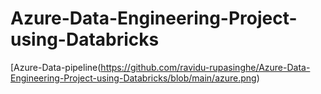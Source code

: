 # Azure-Data-Engineering-Project-using-Databricks
[Azure-Data-pipeline(https://github.com/ravidu-rupasinghe/Azure-Data-Engineering-Project-using-Databricks/blob/main/azure.png)

